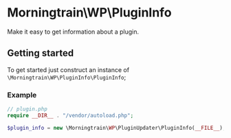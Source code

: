 # Morningtrain\WP\PluginInfo

Make it easy to get information about a plugin.

## Getting started

To get started just construct an instance of `\Morningtrain\WP\PluginInfo\PluginInfo`;

### Example

```php
// plugin.php
require __DIR__ . "/vendor/autoload.php";

$plugin_info = new \Morningtrain\WP\PluginUpdater\PluginInfo(__FILE__);
```
